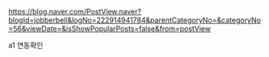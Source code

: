 https://blog.naver.com/PostView.naver?blogId=jobberbell&logNo=222914941784&parentCategoryNo=&categoryNo=56&viewDate=&isShowPopularPosts=false&from=postView


a1 연동확인